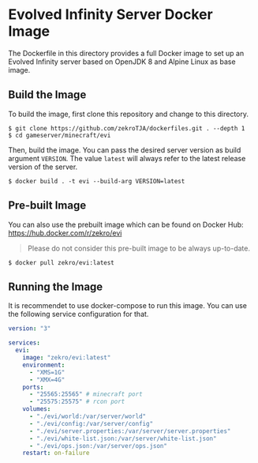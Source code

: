 # Evolved Infinity Server Docker Image

The Dockerfile in this directory provides a full Docker image to set up an Evolved Infinity server based on OpenJDK 8 and Alpine Linux as base image.

## Build the Image

To build the image, first clone this repository and change to this directory.

```
$ git clone https://github.com/zekroTJA/dockerfiles.git . --depth 1
$ cd gameserver/minecraft/evi
```

Then, build the image. You can pass the desired server version as build argument `VERSION`. The value `latest` will always refer to the latest release version of the server.

```
$ docker build . -t evi --build-arg VERSION=latest
```

## Pre-built Image

You can also use the prebuilt image which can be found on Docker Hub:  
https://hub.docker.com/r/zekro/evi

> Please do not consider this pre-built image to be always up-to-date.

```
$ docker pull zekro/evi:latest
```

## Running the Image

It is recommendet to use docker-compose to run this image. You can use the following service configuration for that.

```yaml
version: "3"

services:
  evi:
    image: "zekro/evi:latest"
    environment:
      - "XMS=1G"
      - "XMX=4G"
    ports:
      - "25565:25565" # minecraft port
      - "25575:25575" # rcon port
    volumes:
      - "./evi/world:/var/server/world"
      - "./evi/config:/var/server/config"
      - "./evi/server.properties:/var/server/server.properties"
      - "./evi/white-list.json:/var/server/white-list.json"
      - "./evi/ops.json:/var/server/ops.json"
    restart: on-failure
```
